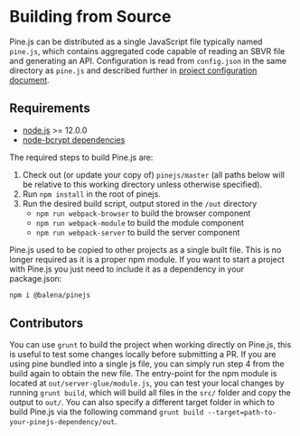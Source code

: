 # Building from Source

Pine.js can be distributed as a single JavaScript file typically named `pine.js`, which contains aggregated code capable of reading an SBVR file and generating an API.
Configuration is read from `config.json` in the same directory as `pine.js` and described further in [project configuration document][project-config].

## Requirements
* [node.js](https://nodejs.org) >= 12.0.0
* [node-bcrypt dependencies](https://github.com/ncb000gt/node.bcrypt.js/#dependencies)

The required steps to build Pine.js are:

1. Check out (or update your copy of) `pinejs/master` (all paths below will be relative to this working directory unless otherwise specified).
2. Run `npm install` in the root of pinejs.
3. Run the desired build script, output stored in the `/out` directory
    - `npm run webpack-browser` to build the browser component
    - `npm run webpack-module` to build the module component
    - `npm run webpack-server` to build the server component

Pine.js used to be copied to other projects as a single built file.
This is no longer required as it is a proper npm module.
If you want to start a project with Pine.js you just need to include it as a dependency in your package.json:

```sh
npm i @balena/pinejs
```

## Contributors

You can use `grunt` to build the project when working directly on Pine.js, this is useful to test some changes locally before submitting a PR.
If you are using pine bundled into a single js file, you can simply run step 4 from the build again to obtain the new file.
The entry-point for the npm module is located at `out/server-glue/module.js`, you can test your local changes by running `grunt build`, which will build all files in the `src/` folder and copy the output to `out/`.
You can also specify a different target folder in which to build Pine.js via the following command `grunt build --target=path-to-your-pinejs-dependency/out`.

[docs]:.
[pinejs-client-js]:https://github.com/balena-io-modules/pinejs-client-js
[project-config]:ProjectConfig.md
